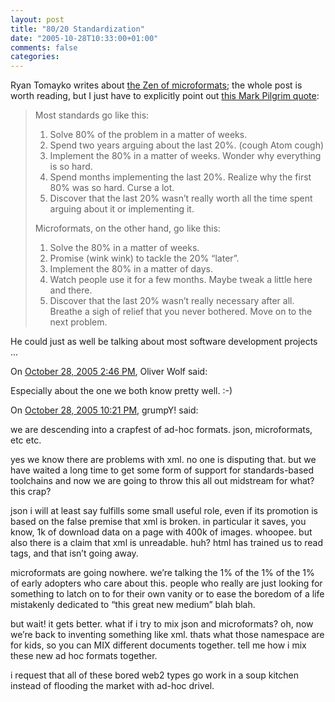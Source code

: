 ```yaml
---
layout: post
title: "80/20 Standardization"
date: "2005-10-28T10:33:00+01:00"
comments: false
categories: 
---
```


<p>Ryan Tomayko writes about <a href="http://lesscode.org/2005/10/28/microformats-zen/">the Zen of microformats</a>; the whole post is worth reading, but I just have to explicitly point out <a href="http://microformats.org/discuss/mail/microformats-discuss/2005-October/001175.html">this Mark Pilgrim quote</a>:</p>
<blockquote>
<p>Most standards go like this:</p>
<ol>
<li>Solve 80% of the problem in a matter of weeks.</li>
<li>Spend two years arguing about the last 20%. (cough Atom cough)</li>
<li>Implement the 80% in a matter of weeks. Wonder why everything is so hard.</li>
<li>Spend months implementing the last 20%. Realize why the first 80% was so hard. Curse a lot.</li>
<li>Discover that the last 20% wasn&#8217;t really worth all the time spent arguing about it or implementing it.</li>
</ol>

<p>Microformats, on the other hand, go like this:</p>

<ol>
<li>Solve the 80% in a matter of weeks.</li>
<li>Promise (wink wink) to tackle the 20% &#8220;later&#8221;.</li>
<li>Implement the 80% in a matter of days.</li>
<li>Watch people use it for a few months. Maybe tweak a little here and there.</li>
<li>Discover that the last 20% wasn&#8217;t really necessary after all. Breathe a sigh of relief that you never bothered. Move on to the next problem. </li>
</ol>
</blockquote>
<p>He could just as well be talking about most software development projects ...</p>
<section class="comments">

<div class="comment" id="comment-689">
On <a href="#comment-689" title="Permalink to this comment">October 28, 2005  2:46 PM</a>, Oliver Wolf
said:
<p>Especially about the one we both know pretty well. :-)</p>


<div class="comment" id="comment-690">
On <a href="#comment-690" title="Permalink to this comment">October 28, 2005 10:21 PM</a>, grumpY!
said:
<p>we are descending into a crapfest of ad-hoc formats. json, microformats, etc etc.</p>

<p>yes we know there are problems with xml. no one is disputing that. but we have waited a long time to get some form of support for standards-based toolchains and now we are going to throw this all out midstream for what? this crap?</p>

<p>json i will at least say fulfills some small useful role, even if its promotion is based on the false premise that xml is broken. in particular it saves, you know, 1k of download data on a page with 400k of images. whoopee. but also there is a claim that xml is unreadable. huh? html has trained us to read tags, and that isn&#8217;t going away.</p>

<p>microformats are going nowhere. we&#8217;re talking the 1% of the 1% of the 1% of early adopters who care about this. people who really are just looking for something to latch on to for their own vanity or to ease the boredom of a life mistakenly dedicated to &#8220;this great new medium&#8221; blah blah. </p>

<p>but wait! it gets better. what if i try to mix json and microformats? oh, now we&#8217;re back to inventing something like xml. thats what those namespace are for kids, so you can MIX different documents together. tell me how i mix these new ad hoc formats together.</p>

<p>i request that all of these bored web2 types go work in a soup kitchen instead of flooding the market with ad-hoc drivel.</p>


</section>

